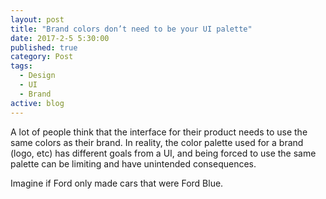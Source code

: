 ```yaml
---
layout: post
title: "Brand colors don’t need to be your UI palette"
date: 2017-2-5 5:30:00
published: true
category: Post
tags:
  - Design
  - UI
  - Brand
active: blog
---
```


A lot of people think that the interface for their product needs to use the same colors as their brand. In reality, the color palette used for a brand (logo, etc) has different goals from a UI, and being forced to use the same palette can be limiting and have unintended consequences. 

Imagine if Ford only made cars that were Ford Blue.
